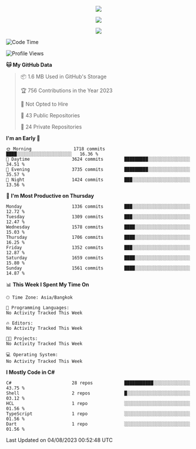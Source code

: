 <p align="center">
  <a href="say-hi.gif"> 
    <img align="center" src="say-hi.gif"/>
  </a>
</p>
<p align="center">
  <a href="https://github.com/htthinh1999">
    <img align="center" src="https://github-readme-stats-kappa-pink.vercel.app/api?username=htthinh1999&show_icons=true&count_private=true&theme=dracula"/>
  </a>
</p>
<p align="center">
  <a href="https://github.com/htthinh1999">
    <img src="https://github-readme-stats-kappa-pink.vercel.app/api/top-langs/?username=htthinh1999&layout=compact&langs_count=6&count_private=true&hide=tsql,hlsl,glsl,shaderlab&theme=dracula"/>
  </a>
</p>

<!--START_SECTION:waka-->
![Code Time](http://img.shields.io/badge/Code%20Time-0%20secs-blue)

![Profile Views](http://img.shields.io/badge/Profile%20Views-0-blue)

**🐱 My GitHub Data** 

> 📦 1.6 MB Used in GitHub's Storage 
 > 
> 🏆 756 Contributions in the Year 2023
 > 
> 🚫 Not Opted to Hire
 > 
> 📜 43 Public Repositories 
 > 
> 🔑 24 Private Repositories 
 > 
**I'm an Early 🐤** 

```text
🌞 Morning                1718 commits        ████░░░░░░░░░░░░░░░░░░░░░   16.36 % 
🌆 Daytime                3624 commits        █████████░░░░░░░░░░░░░░░░   34.51 % 
🌃 Evening                3735 commits        █████████░░░░░░░░░░░░░░░░   35.57 % 
🌙 Night                  1424 commits        ███░░░░░░░░░░░░░░░░░░░░░░   13.56 % 
```
📅 **I'm Most Productive on Thursday** 

```text
Monday                   1336 commits        ███░░░░░░░░░░░░░░░░░░░░░░   12.72 % 
Tuesday                  1309 commits        ███░░░░░░░░░░░░░░░░░░░░░░   12.47 % 
Wednesday                1578 commits        ████░░░░░░░░░░░░░░░░░░░░░   15.03 % 
Thursday                 1706 commits        ████░░░░░░░░░░░░░░░░░░░░░   16.25 % 
Friday                   1352 commits        ███░░░░░░░░░░░░░░░░░░░░░░   12.87 % 
Saturday                 1659 commits        ████░░░░░░░░░░░░░░░░░░░░░   15.80 % 
Sunday                   1561 commits        ████░░░░░░░░░░░░░░░░░░░░░   14.87 % 
```


📊 **This Week I Spent My Time On** 

```text
🕑︎ Time Zone: Asia/Bangkok

💬 Programming Languages: 
No Activity Tracked This Week

🔥 Editors: 
No Activity Tracked This Week

🐱‍💻 Projects: 
No Activity Tracked This Week

💻 Operating System: 
No Activity Tracked This Week
```

**I Mostly Code in C#** 

```text
C#                       28 repos            ███████████░░░░░░░░░░░░░░   43.75 % 
Shell                    2 repos             █░░░░░░░░░░░░░░░░░░░░░░░░   03.12 % 
HCL                      1 repo              ░░░░░░░░░░░░░░░░░░░░░░░░░   01.56 % 
TypeScript               1 repo              ░░░░░░░░░░░░░░░░░░░░░░░░░   01.56 % 
Dart                     1 repo              ░░░░░░░░░░░░░░░░░░░░░░░░░   01.56 % 
```




 Last Updated on 04/08/2023 00:52:48 UTC
<!--END_SECTION:waka-->

